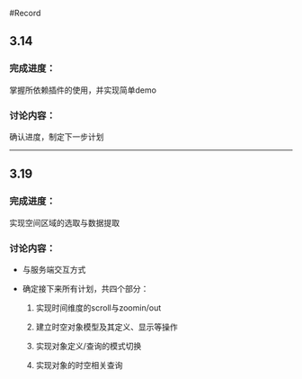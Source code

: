 #Record

## 3.14

### 完成进度：

掌握所依赖插件的使用，并实现简单demo

### 讨论内容：

确认进度，制定下一步计划

***

## 3.19

### 完成进度：

实现空间区域的选取与数据提取

### 讨论内容：

* 与服务端交互方式

* 确定接下来所有计划，共四个部分：
	
	1. 实现时间维度的scroll与zoomin/out
	
	2. 建立时空对象模型及其定义、显示等操作

	3. 实现对象定义/查询的模式切换

	4. 实现对象的时空相关查询

